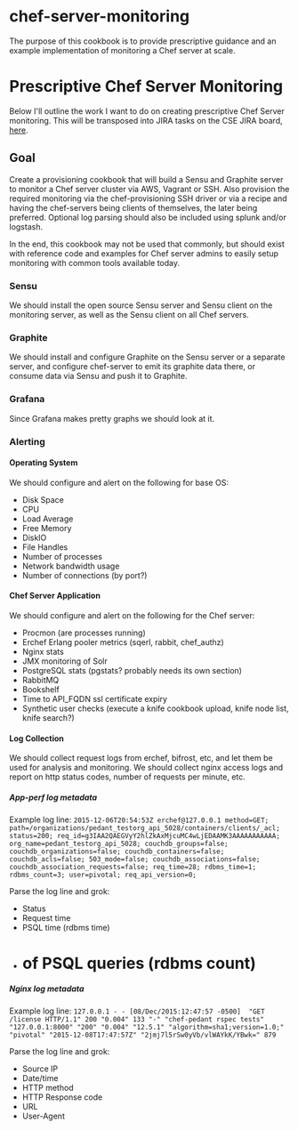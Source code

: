 # chef-server-monitoring

The purpose of this cookbook is to provide prescriptive guidance and an example implementation of monitoring a Chef server at scale.

Prescriptive Chef Server Monitoring
===

Below I'll outline the work I want to do on creating prescriptive Chef Server monitoring. This will be transposed into JIRA tasks on the CSE JIRA board, [here](https://chefio.atlassian.net/browse/CE-834).

Goal
---

Create a provisioning cookbook that will build a Sensu and Graphite server to monitor a Chef server cluster via AWS, Vagrant or SSH. Also provision the required monitoring via the chef-provisioning SSH driver or via a recipe and having the chef-servers being clients of themselves, the later being preferred. Optional log parsing should also be included using splunk and/or logstash.

In the end, this cookbook may not be used that commonly, but should exist with reference code and examples for Chef server admins to easily setup monitoring with common tools available today.

### Sensu

We should install the open source Sensu server and Sensu client on the monitoring server, as well as the Sensu client on all Chef servers.

### Graphite

We should install and configure Graphite on the Sensu server or a separate server, and configure chef-server to emit its graphite data there, or consume data via Sensu and push it to Graphite.

### Grafana

Since Grafana makes pretty graphs we should look at it.

### Alerting

#### Operating System

We should configure and alert on the following for base OS:

- Disk Space
- CPU
- Load Average
- Free Memory
- DiskIO
- File Handles
- Number of processes
- Network bandwidth usage
- Number of connections (by port?)

#### Chef Server Application

We should configure and alert on the following for the Chef server:

- Procmon (are processes running)
- Erchef Erlang pooler metrics (sqerl, rabbit, chef_authz)
- Nginx stats
- JMX monitoring of Solr
- PostgreSQL stats (pgstats? probably needs its own section)
- RabbitMQ
- Bookshelf
- Time to API_FQDN ssl certificate expiry
- Synthetic user checks (execute a knife cookbook upload, knife node list, knife search?)

#### Log Collection

We should collect request logs from erchef, bifrost, etc, and let them be used for analysis and monitoring. We should collect nginx access logs and report on http status codes, number of requests per minute, etc.

##### App-perf log metadata

Example log line: `2015-12-06T20:54:53Z erchef@127.0.0.1 method=GET; path=/organizations/pedant_testorg_api_5028/containers/clients/_acl; status=200; req_id=g3IAA2QAEGVyY2hlZkAxMjcuMC4wLjEDAAMK3AAAAAAAAAAA; org_name=pedant_testorg_api_5028; couchdb_groups=false; couchdb_organizations=false; couchdb_containers=false; couchdb_acls=false; 503_mode=false; couchdb_associations=false; couchdb_association_requests=false; req_time=28; rdbms_time=1; rdbms_count=3; user=pivotal; req_api_version=0;`

Parse the log line and grok:

- Status
- Request time
- PSQL time (rdbms time)
- # of PSQL queries (rdbms count)
 
##### Nginx log metadata

Example log line: `127.0.0.1 - - [08/Dec/2015:12:47:57 -0500]  "GET /license HTTP/1.1" 200 "0.004" 133 "-" "chef-pedant rspec tests" "127.0.0.1:8000" "200" "0.004" "12.5.1" "algorithm=sha1;version=1.0;" "pivotal" "2015-12-08T17:47:57Z" "2jmj7l5rSw0yVb/vlWAYkK/YBwk=" 879`

Parse the log line and grok:

- Source IP
- Date/time
- HTTP method
- HTTP Response code
- URL
- User-Agent
